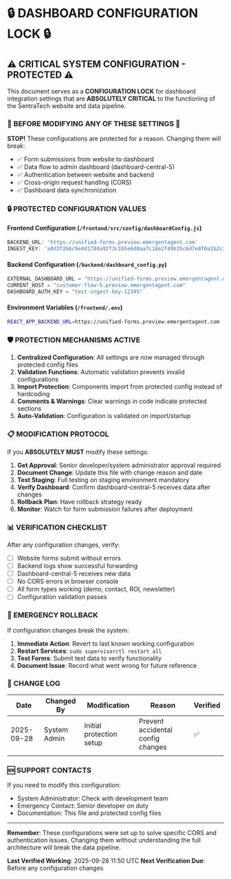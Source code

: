# 🔒 DASHBOARD CONFIGURATION LOCK 🔒

## ⚠️ CRITICAL SYSTEM CONFIGURATION - PROTECTED ⚠️

This document serves as a **CONFIGURATION LOCK** for dashboard integration settings that are **ABSOLUTELY CRITICAL** to the functioning of the SentraTech website and data pipeline.

### 🚨 BEFORE MODIFYING ANY OF THESE SETTINGS 🚨

**STOP!** These configurations are protected for a reason. Changing them will break:
- ✅ Form submissions from website to dashboard
- ✅ Data flow to admin dashboard (dashboard-central-5)
- ✅ Authentication between website and backend
- ✅ Cross-origin request handling (CORS)
- ✅ Dashboard data synchronization

### 🔒 PROTECTED CONFIGURATION VALUES

#### Frontend Configuration (`/frontend/src/config/dashboardConfig.js`)
```javascript
BACKEND_URL: 'https://unified-forms.preview.emergentagent.com'
INGEST_KEY: 'a0d3f2b6c9e4d1784a92f3c1b5e6d0aa7c18e2f49b35c6d7e8f0a1b2c3d4e5f6'
```

#### Backend Configuration (`/backend/dashboard_config.py`)
```python
EXTERNAL_DASHBOARD_URL = "https://unified-forms.preview.emergentagent.com"
CURRENT_HOST = "customer-flow-5.preview.emergentagent.com"
DASHBOARD_AUTH_KEY = "test-ingest-key-12345"
```

#### Environment Variables (`/frontend/.env`)
```bash
REACT_APP_BACKEND_URL=https://unified-forms.preview.emergentagent.com
```

### 🛡️ PROTECTION MECHANISMS ACTIVE

1. **Centralized Configuration**: All settings are now managed through protected config files
2. **Validation Functions**: Automatic validation prevents invalid configurations
3. **Import Protection**: Components import from protected config instead of hardcoding
4. **Comments & Warnings**: Clear warnings in code indicate protected sections
5. **Auto-Validation**: Configuration is validated on import/startup

### 📋 MODIFICATION PROTOCOL

If you **ABSOLUTELY MUST** modify these settings:

1. **Get Approval**: Senior developer/system administrator approval required
2. **Document Change**: Update this file with change reason and date
3. **Test Staging**: Full testing on staging environment mandatory
4. **Verify Dashboard**: Confirm dashboard-central-5 receives data after changes
5. **Rollback Plan**: Have rollback strategy ready
6. **Monitor**: Watch for form submission failures after deployment

### 📊 VERIFICATION CHECKLIST

After any configuration changes, verify:

- [ ] Website forms submit without errors
- [ ] Backend logs show successful forwarding
- [ ] Dashboard-central-5 receives new data
- [ ] No CORS errors in browser console
- [ ] All form types working (demo, contact, ROI, newsletter)
- [ ] Configuration validation passes

### 🚨 EMERGENCY ROLLBACK

If configuration changes break the system:

1. **Immediate Action**: Revert to last known working configuration
2. **Restart Services**: `sudo supervisorctl restart all`
3. **Test Forms**: Submit test data to verify functionality
4. **Document Issue**: Record what went wrong for future reference

### 📝 CHANGE LOG

| Date | Changed By | Modification | Reason | Verified |
|------|------------|--------------|---------|-----------|
| 2025-09-28 | System Admin | Initial protection setup | Prevent accidental config changes | ✅ |
| | | | | |

### 🆘 SUPPORT CONTACTS

If you need to modify this configuration:
- System Administrator: Check with development team
- Emergency Contact: Senior developer on duty
- Documentation: This file and protected config files

---

**Remember**: These configurations were set up to solve specific CORS and authentication issues. 
Changing them without understanding the full architecture will break the data pipeline.

**Last Verified Working**: 2025-09-28 11:50 UTC
**Next Verification Due**: Before any configuration changes